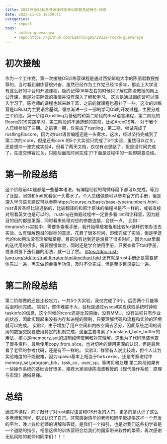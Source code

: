 ```yaml
---
title: 2022开源33秋冬开源操作系统训练营总结报告-杨凯
date: 2023-11-05 16:59:41
categories:
    - report
tags:
    - author:guevaraya
    - repo:https://github.com/LearningOS/2023a-rcore-guevaraya
---
```


# 初次接触
作为一个工作党，第一次接触OS训练营课程是通过西安邮电大学的陈丽君教授推荐的，当时看到训练营很兴奋，虽然已经作为工作党已经10多年，那会上大学没有这么好的平台和开源课程，隐约记得06年左右的时候只了解过陈渝教授的网上公开课，但是对实际做的事情并没有深入了解和学习。
这次是通过训练营可以深入学习了。陈老师的课程也越来越丰富，之前的就课程也恶补了一些，这次的训练营是以Rust为主要语言基础，循序渐进一步一部的学习OS的开发过程，主要分成三个阶段，第一阶段以rustling为基础的和第二阶段的Rust语言编程，第二阶段的Rcore的OS实践学习，第三阶段的不通选题的实现，比如ArceOS等。
对于我个人已经参加了三期。之前第一期，仅完成了rustling，第二期，尝试完成了rustling和ucore，因为对rust语言编程还是一头雾水，这次，经过坚持完成到了第二次的rcore，但是还有core 的5个大实验只完成了3个实验，虽然可以过关，还是想冲一波完成实验4，但看了两天文档，仅仅有点思路了，但是没时间完成了，先提交博客过关，只能后面找时间完成了!下面是过程中的一些即简要总结。

# 第一阶段总结
这个阶段前40题都是一些基本语法，有编程经验的稍微琢磨下都可以完成。等到了泛型，闭包和trait就看似一头雾水了。个人总结做题可以参考官方的手册，但是深入学习语言建议可以参照https://course.rs/basic/base-type/numbers.html，rust语言圣经比较通俗的，比较翻译的和原汁原味的编程书是不一样的，或者直接对照看英文也是可以的。
rustling在做题过程中一定要多看 lint和注释里，因为题目的目的都是里面，同时看来处理对应的参数连接，会快一点。
比如：iterators5.rs实验中，需要多查看手册，我开始移植准备用比较for循环的笨办法去实验，么有理解题目的目标的意思，花费了很多时间，即使完成了实验，但是学迭代的fold用法没有理解和掌握，目前没有达到还是浪费了很多时间，因为rust里面的迭代用的很多，需要慢慢体会，同时还是学会使用手册，只要查看下fold手册，或者浏览下迭代器的用法，就一目了然。
https://doc.rust-lang.org/std/iter/trait.Iterator.html#method.fold
还有就是rust手册还是需要整体先过一遍，再去做题会事半功倍，及时不全完成，但是至少目录要过一遍。

# 第二阶段总结
第二阶段做的还是比较吃力，一共5个大实验，我仅完成了3个，后面两个只能等后面时间完成。
实验1，整体难度不大，目标是通过syscall实现获取系统时钟和taskinfo的信息，这个时候的rcore还是比较原始，没有MMU，没有进程只有作业的状态，因此实现起来没有内存和进程的限制，只要理解代码和流程和实验的环境就可以完成。
实验2，由于增加了用户空间和内核空间去区分，因此系统之间的调用的数据交换要使用特定的机制完成，这里主要考察了translated_byte_buffer的用法，核心是memoery_set的进制如何使用和对其理解。这里为了代码简洁也查了很多资料，最后使用copy_from_slice，也对切片的使用更深的认识，但是最后看了老师的参考代码，还是有不一样的。
实验3，群里有人说比较难，但个人认为实验难度的不能很难，因为spawn基本上相当于fork+exec，还是考察进程中memory_set,program_brk，task_cx，user_sp，等拷贝和处理
第二阶段如果有一些操作系统的基础会好很多，推荐大家阅读陈海波教授的《现代操作系统：原理与实现》通俗易懂。

# 总结
通过本课程，除了敲开了对rust编程语言和OS开发的大门，更多的是认识了这么多老师和同学，更加认识了自己。非常感谢清华的老师和同学能提供这样一个开发的平台，晚上各位老师的讲解和答疑，是我们一个指引，也是对我们这些初学者是一个道路的指引，相信这样的训练营将会给我们的国家带来软件的繁荣，再次感谢无私风险的老师和同学们！！！